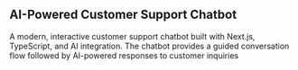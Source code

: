 ## AI-Powered Customer Support Chatbot

A modern, interactive customer support chatbot built with Next.js, TypeScript, and AI integration. The chatbot provides a guided conversation flow followed by AI-powered responses to customer inquiries
